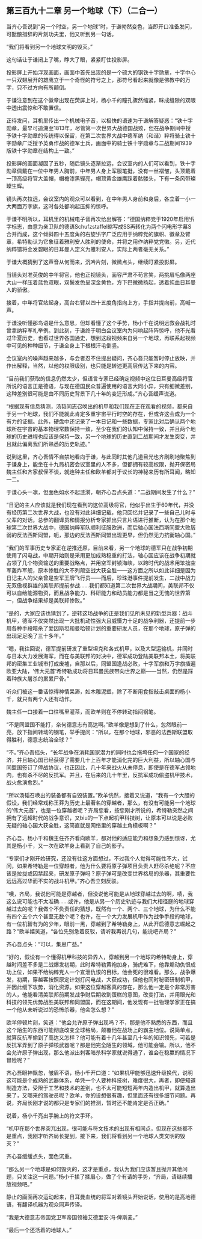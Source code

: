 ## 第三百九十二章 另一个地球（下）（二合一）
当齐心吾说到“另一个时空，另一个地球”时，于谦勃然变色，当即开口准备发问，可酝酿措辞的片刻功夫里，他又听到另一句话。

“我们将看到另一个地球文明的毁灭。”

这句话让于谦闭上了嘴，睁大了眼，紧紧盯住投影屏。

投影屏上开始浮现画面，画面中首先出现的是一个硕大的钢铁十字勋章，十字中心一只双翅展开的雄鹰立于一个奇怪的符号之上，那符号看起来就像是佛教中的万字，只不过方向有所颠倒。

于谦注意到在这个徽章出现在荧屏上时，杨小千的瞳孔骤然缩紧，眯成缝隙的双眼中透出震惊和不敢置信。

正待发问，耳机里传出一个机械电子音，以极快的语速为于谦解答疑惑：“铁十字勋章，最早可追溯至1813年，尽管第一次世界大战德国战败，但在战争期间中授予铁十字勋章的传统得以保留，在第二次世界大战中德军纳（和谐）粹将骑士铁十字勋章广泛授予英勇作战的德军士兵，画面中的骑士铁十字勋章与二战期间1939版铁十字勋章在结构上一致。”

投影屏的画面凝固了五秒，随后镜头逐渐拉远，会议室内的人们可以看到，铁十字勋章佩戴在一位中年男人胸前，中年男人身上军服笔挺，没有一丝褶皱，头顶戴着一顶高级将官大盖帽，帽檐漆黑锃亮，帽顶黄金雄鹰踩着骷髅头，下有一条风带璨璨生辉。

镜头再次拉远，会议室内的观众可以看到，在中年男人身前和身后，各立着一小一大两面万字旗，这时各处都响起压抑的惊呼。

于谦不明所以，耳机里的机械电子音再次给出解答：“德国纳粹党于1920年启用卐字标志，由意为亲卫队的德语Schufzstaffel缩写成SS再转化为两个闪电形字幕S合并而成，这个倾斜四十五度角的右旋卐字广泛应用于纳粹党的旗帜、徽章及臂章，希特勒认为它象征着雅利安人胜利的使命，并将之用作纳粹党党徽。另，近代纳粹错将金发碧眼的日耳曼人定义为雅利安人，实际上两者毫无关系。”

于谦大概猜到了这声音从何而来，沉吟片刻，微微点头，继续盯紧投影屏。

当镜头对准英俊的中年将官，他也正视镜头，面容严肃不苟言笑，两挑眉毛像两座大山一样压着蓝色双眼，双鬓发色呈深金黄色，方下巴微微扬起，透着纯血日耳曼人的骄傲。

接着，中年将官站起身，高台右臂以四十五度角指向上方，手指并拢向前，高喊一声。

于谦没听懂那鸟语是什么意思，但却看懂了这个手势，杨小千在说明远救会战礼时曾拿纳粹军礼举例。到此刻，于谦终于明白会议室内为何响起阵阵惊呼，他不光看过华夏历史，也看过世界各国通史，想到这段视频来自另一个地球，再联系起视频中可见的种种细节，于谦全身上下根根汗毛倒竖。

会议室内的噪声越来越多，与会者忍不住提出疑问，齐心吾只能暂时停止放映，并作出解释，当然，以他的权限级别，也只能是转述更高层传达下来的内容。

“目前我们获取的信息仍然太少，但语言专家已经确定视频中这位日耳曼高级将官所说的语言正是德语，与现在德国民众普遍使用的语言大同小异，只有细微差别，这种差别很可能是由不同历史背景下几十年的变迁形成。”齐心吾缓声说道。

“根据现有信息猜测，汤韬同志召唤出的机甲和我们现在正在观看的视频，都来自于另一个地球，我们不能就此肯定多重宇宙平行时空的存在，但或许这会成为一个有力的证据。此外，硬盘中还记录了一本日记和一些数据，专家比对后确认两个地球所在宇宙的基本物理常数保持一致，至少在我们的认知中保持一致，并且两个地球的历史进程也应该是保持一致，另一个地球的历史直到二战期间才发生突变，并且就此偏离我们所熟悉的历史轨迹。”

说到这里，齐心吾情不自禁地看向于谦，与此同时其他几道目光也齐刷刷地聚焦到于谦身上，能坐在十九局机密会议室里的人不多，但都拥有较高权限，抛开保密局魏主任和齐家叔侄不谈，就连钟主任和欧羊都对于议长的神秘来历有所耳闻，略知一二。

于谦心头一凛，但面色如水不起涟漪，朝齐心吾点头道：“二战期间发生了什么？”

“日记的主人应该就是我们现在看到的这位高级将官，他似乎出生于60年代，并没有经历第二次世界大战，也没有对此详细记载，他只回忆并记录了一些自己儿时与父辈的对话，总参的翻译员和情报分析专家抓出只言片语进行推断，认为在那个地球第二次世界大战中，德国纳粹军队顺利征服欧洲，而后轴心国法西斯同盟大败孱弱的反法西斯同盟，呃，那边的反法西斯同盟出现更早，但仍然无力抗衡轴心国。”

“我们的军事历史专家正在逆推还原，目前来看，另一个地球的德军只在战争初期使用了闪电战，中期开始则是采用更加成熟稳重的打法，轴心国应该在战争初期就占领了几个物资输送的重要战略点，并用空军封锁海峡，以跨时代的战术用笨拙空军轰炸军舰，原本惨胜的大不列颠空战大获全胜——这方面之所以如此详细是因为日记主人的父亲曾是空军王牌飞行员——而后，珍珠港事件提前发生，二战中战力无双傲视群雄的美联邦提前参战……我们都知道第二次世界大战期间，美联邦不仅可以自给能源物资，而且战争能力、科研能力和动员能力都是当之无愧的世界第一，但战争结果却是美联邦惨败。”

“是的，大家应该也猜到了，逆转这场战争的正是我们见所未见的新型兵器：战斗机甲，德军不仅突然出现一大批机动性强大且威慑力十足的战争利器，还提前一步用各种手段暗杀了爱因斯坦和曼哈顿计划的重要研发人员，在那个地球，原子弹的出现足足晚了三十多年。”

“嗯，我往回说，德军提前研发了重型坦克和各式机甲，以及大型运输机，并同时与日本大力发展海军，而在与美联邦的对决中，德军成功登陆美联邦本土，将美联邦的密集工业城市打成废墟，自那以后，同盟国逢战必败，十字军旗和万字旗插遍欧亚大陆，‘伟大元首’希特勒成功将日耳曼民族带向世界之巅——当然，仍然是踩着种族大屠杀的累累尸骨。”

听众们被这一番话惊得神情呆滞，如木雕泥塑，除了不断用食指敲击桌面的杨小千，就只有两个人还有动作。

魏主任一口接着一口往嘴里灌茶，而欧羊则在不停转动指间钢笔。

“不是同盟国不能打，奈何德意志有高达啊。”欧羊像是想到了什么，忽然眼前一亮，放下指间转动的钢笔，举手提问：“所以，在那个地球，邪恶的法西斯联盟取得胜利，德意志统治全球？”

“不。”齐心吾摇头，“长年战争在消耗国家潜力的同时也会拖垮任何一个国家的经济，并且轴心国已经获得了需要几十上百年才能消化完的巨大利益，所以轴心国与同盟国签订了停战协议，也正因此，几十年来战火从未停息，即使是在德军占领地内，也有杀不尽的反抗军。并且，在后来的几十年里，反抗军成功偷盗机甲技术，战火愈演愈烈。”

“所以汤韬召唤出的装备都有自毁装置。”欧羊恍然，接着又说道，“我有一个大胆的假设，我们经常戏称王莽为历史上最著名的穿越者，那么，有没有可能另一个地球的‘伟大元首’，也是一位穿越者呢？齐局您看，按您刚才所说的，希特勒突然之间拥有了远超时代的战争意识，又biu的一下点起机甲科技树，让原本可以说是必败无疑的轴心国大获全胜，这简直就是网络里的穿越主角模板啊？”

齐心吾、杨小千和魏主任齐齐看向欧羊，都对他的适应能力和想象力感到惊讶，尤其是杨小千，又一次在欧羊身上看到了自己的影子。

“专家们才刚开始研究，还没有往这方面想过，不过我个人觉得可能性不大，试问，如果希特勒是一位穿越者，他为什么要将原子弹项目负责人赶尽杀绝呢？不应该是拉拢或囚禁起来，研发原子弹吗？原子弹可是改变世界格局的杀器，其重要性远远高过华而不实的战斗机甲。”齐心吾立刻反驳。

“噢，齐局，我说他可能是穿越者，但没说他可能是从地球穿越过去的啊，啧，我这么说可能也不太准确……或许，他是从另一个历史轨迹与我们大相径庭的地球穿越过去的呢？我做个不负责任的猜想，既然有一个、两个、三个地球，为什么不能有四个五个六个甚至无数个呢？也许，在一个大力发展机甲作为战争手段的地球，有一位机智有为的少年，眼前一黑，穿越到了希特勒身上，从此开启德意志崛起之路？”欧羊嬉笑道，“各位先别急着反驳，请听我再说几句，能说吧齐局？”

齐心吾点头：“可以，集思广益。”

“好的，假设有一个懂得机甲科技的异界人，穿越到另一个地球的希特勒身上，穿越时间差不多是二战爆发初期，此时希特勒黄袍加身，骑虎难下，他靠煽动仇恨成功上位，如果不给纳粹党人一个宣泄仇恨的目标，他会死的很难看。那么，战争爆发，初期，穿越客按照原定计划打闪电战，大获成功，但他也同时秘密研制机甲，并因此缓下攻势，消化资源。如果这位穿越客真的存在，那么他一定是个非常厉害的人，他能看清美联邦前期发战争财后期收割蛋糕的意图，改变打法，并用眼光和科技的领先优势战胜美联邦和同盟国，而在这期间，他发现有一批物理学家正在搞一个他从未听说过的恐怖杀器，他会怎么想？”

欧羊停顿片刻，笑道：“他会允许原子弹出现吗？不，那是他不熟悉的东西，而且这个陌生的东西可能彻底改变全球格局，颠覆他在战场上的霸主地位。说简单点，就算反抗军偷到了高达又怎样？他可能有着十几年甚至几十年的知识领先，可若是反抗军弄到了原子弹核武器呢？那是他完全陌生的领域，他可能会输。所以，他不会允许原子弹出现，那么他派出刺客暗杀科学家就说得通了，谁会在稳赢的情况下冒险呢？”

齐心吾眼神飘忽，皱眉不语，杨小千开口道：“如果机甲能够迅速升级换代，说明这可能是个成熟的武器体系，单凭一个人要种科技树，难度很大，再者，即便知道制造方法，受限于工艺和技术的差别，也不太可能短短两年内造出机甲，就算造出来了，又哪来的驾驶员呢？欧羊，你的设想很有趣，但里面还有很多细节问题。再说，齐局长刚才说的都只是专家们的推测，暂时还不能肯定是否正确。”

说着，杨小千亮出手腕上的符文手环。

“机甲在那个世界突兀出现，很可能与符文技术的出现有相同点，但现在这些都不是重点，我刚才听齐局长提到，接下来，我们将看到另一个地球人类文明的毁灭？”

齐心吾缓缓点头，面色沉重。

“那么另一个地球是如何毁灭的，这才是重点，我认为我们应该暂且抛开其他问题，只关注这一问题。”杨小千揉了揉眉心，做了个有请的手势，“齐局，请继续播放视频吧。”

静止的画面再次运动起来，日耳曼血统的将军对着镜头开始说话，使用的是高地德语，有翻译机器为观众同声传译。

“我是大德意志帝国党卫军帝国领袖艾德里安·冯·俾斯麦。”

“最后一个还活着的地球人。”

